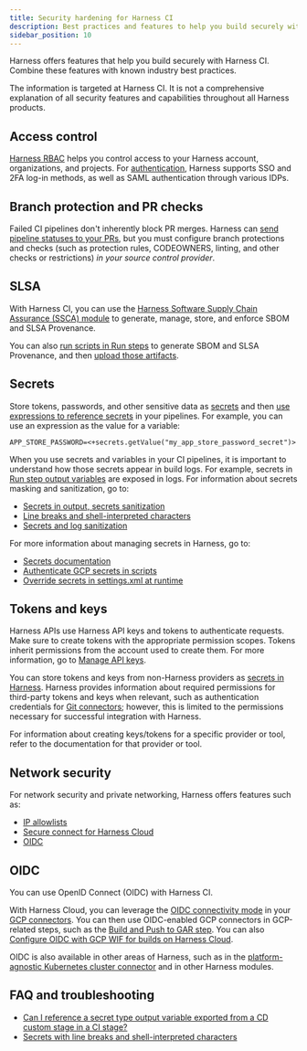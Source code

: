 ```yaml
---
title: Security hardening for Harness CI
description: Best practices and features to help you build securely with Harness CI.
sidebar_position: 10
---
```


Harness offers features that help you build securely with Harness CI. Combine these features with known industry best practices.

The information is targeted at Harness CI. It is not a comprehensive explanation of all security features and capabilities throughout all Harness products.

## Access control

[Harness RBAC](/docs/platform/role-based-access-control/rbac-in-harness) helps you control access to your Harness account, organizations, and projects. For [authentication](/docs/platform/authentication/authentication-overview), Harness supports SSO and 2FA log-in methods, as well as SAML authentication through various IDPs.

## Branch protection and PR checks

Failed CI pipelines don't inherently block PR merges. Harness can [send pipeline statuses to your PRs](/docs/continuous-integration/use-ci/codebase-configuration/scm-status-checks), but you must configure branch protections and checks (such as protection rules, CODEOWNERS, linting, and other checks or restrictions) *in your source control provider*.

## SLSA

With Harness CI, you can use the [Harness Software Supply Chain Assurance (SSCA) module](/docs/software-supply-chain-assurance) to generate, manage, store, and enforce SBOM and SLSA Provenance.

You can also [run scripts in Run steps](../use-ci/run-step-settings) to generate SBOM and SLSA Provenance, and then [upload those artifacts](../use-ci/build-and-upload-artifacts/build-and-upload-an-artifact/#upload-artifacts).

## Secrets

Store tokens, passwords, and other sensitive data as [secrets](/docs/category/secrets) and then [use expressions to reference secrets](/docs/platform/secrets/add-file-secrets#reference-an-encrypted-file-secret) in your pipelines. For example, you can use an expression as the value for a variable:

```
APP_STORE_PASSWORD=<+secrets.getValue("my_app_store_password_secret")>
```

When you use secrets and variables in your CI pipelines, it is important to understand how those secrets appear in build logs. For example, secrets in [Run step output variables](/docs/continuous-integration/use-ci/run-step-settings/#output-variables) are exposed in logs. For information about secrets masking and sanitization, go to:

* [Secrets in output, secrets sanitization](/docs/platform/secrets/add-file-secrets/#secrets-in-outputs)
* [Line breaks and shell-interpreted characters](/docs/platform/secrets/add-file-secrets/#line-breaks-and-shell-interpreted-characters)
* [Secrets and log sanitization](/docs/platform/secrets/secrets-management/secrets-and-log-sanitization)

For more information about managing secrets in Harness, go to:

* [Secrets documentation](/docs/category/secrets)
* [Authenticate GCP secrets in scripts](./authenticate-gcp-key-in-run-step)
* [Override secrets in settings.xml at runtime](/kb/continuous-integration/articles/maven-settings-xml)

## Tokens and keys

Harness APIs use Harness API keys and tokens to authenticate requests. Make sure to create tokens with the appropriate permission scopes. Tokens inherit permissions from the account used to create them. For more information, go to [Manage API keys](/docs/platform/automation/api/add-and-manage-api-keys).

You can store tokens and keys from non-Harness providers as [secrets in Harness](#secrets). Harness provides information about required permissions for third-party tokens and keys when relevant, such as authentication credentials for [Git connectors](/docs/platform/connectors/code-repositories/connect-to-code-repo#code-repo-connector-permissions-and-access); however, this is limited to the permissions necessary for successful integration with Harness.

For information about creating keys/tokens for a specific provider or tool, refer to the documentation for that provider or tool.

## Network security

For network security and private networking, Harness offers features such as:

* [IP allowlists](/docs/platform/security/add-manage-ip-allowlist)
* [Secure connect for Harness Cloud](./secure-connect)
* [OIDC](#oidc)

## OIDC

You can use OpenID Connect (OIDC) with Harness CI.

With Harness Cloud, you can leverage the [OIDC connectivity mode](/docs/platform/connectors/cloud-providers/ref-cloud-providers/gcs-connector-settings-reference#use-openid-connect-oidc) in your [GCP connectors](/docs/platform/connectors/cloud-providers/connect-to-google-cloud-platform-gcp). You can then use OIDC-enabled GCP connectors in GCP-related steps, such as the [Build and Push to GAR step](/docs/continuous-integration/use-ci/build-and-upload-artifacts/build-and-push/build-and-push-to-gar). You can also [Configure OIDC with GCP WIF for builds on Harness Cloud](/docs/continuous-integration/secure-ci/configure-oidc-gcp-wif-ci-hosted).

<!-- Not all step types support GCP connectors. However, you might need to perform operations with OIDC in steps that don't support GCP connectors. For example, if you use a Run step to pull artifacts from GAR with OIDC, you need the OIDC token in the Run step to successfully pull the artifact. In these cases, you can [use the GCP OIDC plugin to generate a GCP access token from an OIDC token]      (./gcp-oidc-token-plugin.md). -->

OIDC is also available in other areas of Harness, such as in the [platform-agnostic Kubernetes cluster connector](/docs/platform/connectors/cloud-providers/ref-cloud-providers/kubernetes-cluster-connector-settings-reference/#openid-connect) and in other Harness modules.

## FAQ and troubleshooting

* [Can I reference a secret type output variable exported from a CD custom stage in a CI stage?](https://developer.harness.io/kb/continuous-integration/continuous-integration-faqs#can-i-reference-a-secret-type-output-variable-exported-from-a-cd-or-custom-stage-in-ci-stage)
* [Secrets with line breaks and shell-interpreted characters](/kb/continuous-integration/continuous-integration-faqs/#secrets-with-line-breaks-and-shell-interpreted-special-characters)
